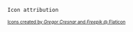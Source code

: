 `Icon attribution`

<font size="1"> [Icons created by _Gregor Cresnar_ and _Freepik_ @ Flaticon](https://www.flaticon.com) </font> 